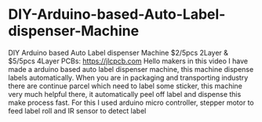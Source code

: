 # DIY-Arduino-based-Auto-Label-dispenser-Machine
DIY Arduino based Auto Label dispenser Machine
$2/5pcs 2Layer & $5/5pcs 4Layer PCBs:  https://jlcpcb.com
Hello makers in this video I have made a arduino based auto label dispenser machine, this machine dispense labels automatically.
When you are in packaging and transporting industry there are continue parcel which need to label some sticker, this machine very much helpful there, it automatically peel off label and dispense this make process fast.
For this I used arduino micro controller, stepper motor to feed label roll and IR sensor to detect label

